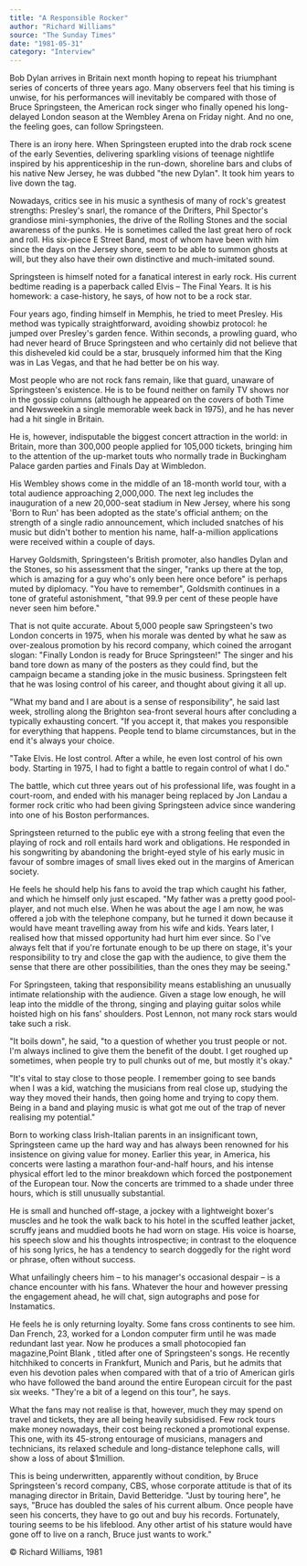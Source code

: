 ```yaml
---
title: "A Responsible Rocker"
author: "Richard Williams"
source: "The Sunday Times"
date: "1981-05-31"
category: "Interview"
---
```


Bob Dylan arrives in Britain next month hoping to repeat his triumphant series of concerts of three years ago. Many observers feel that his timing is unwise, for his performances will inevitably be compared with those of Bruce Springsteen, the American rock singer who finally opened his long-delayed London season at the Wembley Arena on Friday night. And no one, the feeling goes, can follow Springsteen.

There is an irony here. When Springsteen erupted into the drab rock scene of the early Seventies, delivering sparkling visions of teenage nightlife inspired by his apprenticeship in the run-down, shoreline bars and clubs of his native New Jersey, he was dubbed "the new Dylan". It took him years to live down the tag.

Nowadays, critics see in his music a synthesis of many of rock's greatest strengths: Presley's snarl, the romance of the Drifters, Phil Spector's grandiose mini-symphonies, the drive of the Rolling Stones and the social awareness of the punks. He is sometimes called the last great hero of rock and roll. His six-piece E Street Band, most of whom have been with him since the days on the Jersey shore, seem to be able to summon ghosts at will, but they also have their own distinctive and much-imitated sound.

Springsteen is himself noted for a fanatical interest in early rock. His current bedtime reading is a paperback called Elvis – The Final Years. It is his homework: a case-history, he says, of how not to be a rock star.

Four years ago, finding himself in Memphis, he tried to meet Presley. His method was typically straightforward, avoiding showbiz protocol: he jumped over Presley's garden fence. Within seconds, a prowling guard, who had never heard of Bruce Springsteen and who certainly did not believe that this disheveled kid could be a star, brusquely informed him that the King was in Las Vegas, and that he had better be on his way.

Most people who are not rock fans remain, like that guard, unaware of Springsteen's existence. He is to be found neither on family TV shows nor in the gossip columns (although he appeared on the covers of both Time and Newsweekin a single memorable week back in 1975), and he has never had a hit single in Britain.

He is, however, indisputable the biggest concert attraction in the world: in Britain, more than 300,000 people applied for 105,000 tickets, bringing him to the attention of the up-market touts who normally trade in Buckingham Palace garden parties and Finals Day at Wimbledon.

His Wembley shows come in the middle of an 18-month world tour, with a total audience approaching 2,000,000. The next leg includes the inauguration of a new 20,000-seat stadium in New Jersey, where his song 'Born to Run' has been adopted as the state's official anthem; on the strength of a single radio announcement, which included snatches of his music but didn't bother to mention his name, half-a-million applications were received within a couple of days.

Harvey Goldsmith, Springsteen's British promoter, also handles Dylan and the Stones, so his assessment that the singer, "ranks up there at the top, which is amazing for a guy who's only been here once before" is perhaps muted by diplomacy. "You have to remember", Goldsmith continues in a tone of grateful astonishment, "that 99.9 per cent of these people have never seen him before."

That is not quite accurate. About 5,000 people saw Springsteen's two London concerts in 1975, when his morale was dented by what he saw as over-zealous promotion by his record company, which coined the arrogant slogan: "Finally London is ready for Bruce Springsteen!" The singer and his band tore down as many of the posters as they could find, but the campaign became a standing joke in the music business. Springsteen felt that he was losing control of his career, and thought about giving it all up.

"What my band and I are about is a sense of responsibility", he said last week, strolling along the Brighton sea-front several hours after concluding a typically exhausting concert. "If you accept it, that makes you responsible for everything that happens. People tend to blame circumstances, but in the end it's always your choice.

"Take Elvis. He lost control. After a while, he even lost control of his own body. Starting in 1975, I had to fight a battle to regain control of what I do."

The battle, which cut three years out of his professional life, was fought in a court-room, and ended with his manager being replaced by Jon Landau a former rock critic who had been giving Springsteen advice since wandering into one of his Boston performances.

Springsteen returned to the public eye with a strong feeling that even the playing of rock and roll entails hard work and obligations. He responded in his songwriting by abandoning the bright-eyed style of his early music in favour of sombre images of small lives eked out in the margins of American society.

He feels he should help his fans to avoid the trap which caught his father, and which he himself only just escaped. "My father was a pretty good pool- player, and not much else. When he was about the age I am now, he was offered a job with the telephone company, but he turned it down because it would have meant travelling away from his wife and kids. Years later, I realised how that missed opportunity had hurt him ever since. So I've always felt that if you're fortunate enough to be up there on stage, it's your responsibility to try and close the gap with the audience, to give them the sense that there are other possibilities, than the ones they may be seeing."

For Springsteen, taking that responsibility means establishing an unusually intimate relationship with the audience. Given a stage low enough, he will leap into the middle of the throng, singing and playing guitar solos while hoisted high on his fans' shoulders. Post Lennon, not many rock stars would take such a risk.

"It boils down", he said, "to a question of whether you trust people or not. I'm always inclined to give them the benefit of the doubt. I get roughed up sometimes, when people try to pull chunks out of me, but mostly it's okay."

"It's vital to stay close to those people. I remember going to see bands when I was a kid, watching the musicians from real close up, studying the way they moved their hands, then going home and trying to copy them. Being in a band and playing music is what got me out of the trap of never realising my potential."

Born to working class Irish-Italian parents in an insignificant town, Springsteen came up the hard way and has always been renowned for his insistence on giving value for money. Earlier this year, in America, his concerts were lasting a marathon four-and-half hours, and his intense physical effort led to the minor breakdown which forced the postponement of the European tour. Now the concerts are trimmed to a shade under three hours, which is still unusually substantial.

He is small and hunched off-stage, a jockey with a lightweight boxer's muscles and he took the walk back to his hotel in the scuffed leather jacket, scruffy jeans and muddied boots he had worn on stage. His voice is hoarse, his speech slow and his thoughts introspective; in contrast to the eloquence of his song lyrics, he has a tendency to search doggedly for the right word or phrase, often without success.

What unfailingly cheers him – to his manager's occasional despair – is a chance encounter with his fans. Whatever the hour and however pressing the engagement ahead, he will chat, sign autographs and pose for Instamatics.

He feels he is only returning loyalty. Some fans cross continents to see him. Dan French, 23, worked for a London computer firm until he was made redundant last year. Now he produces a small photocopied fan magazine,Point Blank , titled after one of Springsteen's songs. He recently hitchhiked to concerts in Frankfurt, Munich and Paris, but he admits that even his devotion pales when compared with that of a trio of American girls who have followed the band around the entire European circuit for the past six weeks. "They're a bit of a legend on this tour", he says.

What the fans may not realise is that, however, much they may spend on travel and tickets, they are all being heavily subsidised. Few rock tours make money nowadays, their cost being reckoned a promotional expense. This one, with its 45-strong entourage of musicians, managers and technicians, its relaxed schedule and long-distance telephone calls, will show a loss of about $1million.

This is being underwritten, apparently without condition, by Bruce Springsteen's record company, CBS, whose corporate attitude is that of its managing director in Britain, David Betteridge. "Just by touring here", he says, "Bruce has doubled the sales of his current album. Once people have seen his concerts, they have to go out and buy his records. Fortunately, touring seems to be his lifeblood. Any other artist of his stature would have gone off to live on a ranch, Bruce just wants to work."

© Richard Williams, 1981

